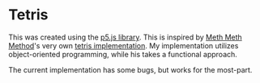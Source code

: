 # Tetris

This was created using the [p5.js library](https://p5js.org).  This is inspired by [Meth Meth Method](https://www.youtube.com/channel/UC8A0M0eDttdB11MHxX58vXQ)'s very own [tetris implementation](https://www.youtube.com/watch?v=H2aW5V46khA&t=9s). My implementation utilizes object-oriented programming, while his takes a functional approach.

The current implementation has some bugs, but works for the most-part.